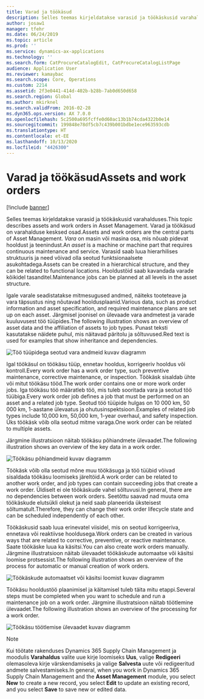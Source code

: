 ```yaml
---
title: Varad ja töökäsud
description: Selles teemas kirjeldatakse varasid ja töökäskusid varahalduses.
author: josaw1
manager: tfehr
ms.date: 06/24/2019
ms.topic: article
ms.prod: ''
ms.service: dynamics-ax-applications
ms.technology: ''
ms.search.form: CatProcureCatalogEdit, CatProcureCatalogListPage
audience: Application User
ms.reviewer: kamaybac
ms.search.scope: Core, Operations
ms.custom: 2214
ms.assetid: 2f3e0441-414d-402b-b28b-7ab0d650d658
ms.search.region: Global
ms.author: mkirknel
ms.search.validFrom: 2016-02-28
ms.dyn365.ops.version: AX 7.0.0
ms.openlocfilehash: 5c2500a695fcffe0d60ac13b1b74cda4322b0e14
ms.sourcegitcommit: 199848e78df5cb7c439b001bdbe1ece963593cdb
ms.translationtype: HT
ms.contentlocale: et-EE
ms.lasthandoff: 10/13/2020
ms.locfileid: "4426300"
---
```

# <a name="assets-and-work-orders"></a><span data-ttu-id="f7817-103">Varad ja töökäsud</span><span class="sxs-lookup"><span data-stu-id="f7817-103">Assets and work orders</span></span>

[!include [banner](../../includes/banner.md)]

 

<span data-ttu-id="f7817-104">Selles teemas kirjeldatakse varasid ja töökäskusid varahalduses.</span><span class="sxs-lookup"><span data-stu-id="f7817-104">This topic describes assets and work orders in Asset Management.</span></span> <span data-ttu-id="f7817-105">Varad ja töökäsud on varahalduse kesksed osad.</span><span class="sxs-lookup"><span data-stu-id="f7817-105">Assets and work orders are the central parts of Asset Management.</span></span> <span data-ttu-id="f7817-106">*Vara* on masin või masina osa, mis nõuab pidevat hooldust ja teenindust.</span><span class="sxs-lookup"><span data-stu-id="f7817-106">An *asset* is a machine or machine part that requires continuous maintenance and service.</span></span> <span data-ttu-id="f7817-107">Varasid saab luua hierarhilises struktuuris ja need võivad olla seotud funktsionaalsete asukohtadega.</span><span class="sxs-lookup"><span data-stu-id="f7817-107">Assets can be created in a hierarchical structure, and they can be related to functional locations.</span></span> <span data-ttu-id="f7817-108">Hooldustöid saab kavandada varade kõikidel tasanditel.</span><span class="sxs-lookup"><span data-stu-id="f7817-108">Maintenance jobs can be planned at all levels in the asset structure.</span></span>

<span data-ttu-id="f7817-109">Igale varale seadistatakse mitmesugused andmed, näiteks tooteteave ja vara täpsustus ning nõutavad hooldusplaanid.</span><span class="sxs-lookup"><span data-stu-id="f7817-109">Various data, such as product information and asset specification, and required maintenance plans are set up on each asset.</span></span> <span data-ttu-id="f7817-110">Järgmisel joonisel on ülevaade vara andmetest ja varade kuuluvusest töö tüüpides.</span><span class="sxs-lookup"><span data-stu-id="f7817-110">The following illustration shows an overview of asset data and the affiliation of assets to job types.</span></span> <span data-ttu-id="f7817-111">Punast teksti kasutatakse näidete puhul, mis näitavad päritolu ja sõltuvused.</span><span class="sxs-lookup"><span data-stu-id="f7817-111">Red text is used for examples that show inheritance and dependencies.</span></span>

![Töö tüüpidega seotud vara andmeid kuvav diagramm](media/05-overview-image.png)

<span data-ttu-id="f7817-113">Igal töökäsul on töökäsu tüüp, ennetav hooldus, korrigeeriv hooldus või kontroll.</span><span class="sxs-lookup"><span data-stu-id="f7817-113">Every work order has a work order type, such preventive maintenance, corrective maintenance, or inspection.</span></span> <span data-ttu-id="f7817-114">Töökäsk sisaldab ühte või mitut töökäsu tööd.</span><span class="sxs-lookup"><span data-stu-id="f7817-114">The work order contains one or more work order jobs.</span></span> <span data-ttu-id="f7817-115">Iga töökäsu töö määratleb töö, mis tuleb sooritada vara ja seotud töö tüübiga.</span><span class="sxs-lookup"><span data-stu-id="f7817-115">Every work order job defines a job that must be performed on an asset and a related job type.</span></span> <span data-ttu-id="f7817-116">Seotud töö tüüpide hulgas on 10 000 km, 50 000 km, 1-aastane ülevaatus ja ohutusinspektsioon.</span><span class="sxs-lookup"><span data-stu-id="f7817-116">Examples of related job types include 10,000 km, 50,000 km, 1-year overhaul, and safety inspection.</span></span> <span data-ttu-id="f7817-117">Üks töökäsk võib olla seotud mitme varaga.</span><span class="sxs-lookup"><span data-stu-id="f7817-117">One work order can be related to multiple assets.</span></span>

<span data-ttu-id="f7817-118">Järgmine illustratsioon näitab töökäsu põhiandmete ülevaadet.</span><span class="sxs-lookup"><span data-stu-id="f7817-118">The following illustration shows an overview of the key data in a work order.</span></span>

![Töökäsu põhiandmeid kuvav diagramm](media/06-overview-image.png)

<span data-ttu-id="f7817-120">Töökäsk võib olla seotud mõne muu töökäsuga ja töö tüübid võivad sisaldada töökäsu loomiseks järeltöid.</span><span class="sxs-lookup"><span data-stu-id="f7817-120">A work order can be related to another work order, and job types can contain succeeding jobs that create a work order.</span></span> <span data-ttu-id="f7817-121">Üldiselt ei ole töökäskude vahel sõltuvusi.</span><span class="sxs-lookup"><span data-stu-id="f7817-121">In general, there are no dependencies between work orders.</span></span> <span data-ttu-id="f7817-122">Seetõttu saavad nad muuta oma töökäskude elutsükli olekut ja neid saab planeerida üksteisest sõltumatult.</span><span class="sxs-lookup"><span data-stu-id="f7817-122">Therefore, they can change their work order lifecycle state and can be scheduled independently of each other.</span></span>

<span data-ttu-id="f7817-123">Töökäskusid saab luua erinevatel viisidel, mis on seotud korrigeeriva, ennetava või reaktiivse hooldusega.</span><span class="sxs-lookup"><span data-stu-id="f7817-123">Work orders can be created in various ways that are related to corrective, preventive, or reactive maintenance.</span></span> <span data-ttu-id="f7817-124">Saate töökäske luua ka käsitsi.</span><span class="sxs-lookup"><span data-stu-id="f7817-124">You can also create work orders manually.</span></span> <span data-ttu-id="f7817-125">Järgmine illustratsioon näitab ülevaadet töökäskude automaatse või käsitsi loomise protsessist.</span><span class="sxs-lookup"><span data-stu-id="f7817-125">The following illustration shows an overview of the process for automatic or manual creation of work orders.</span></span>

![Töökäskude automaatset või käsitsi loomist kuvav diagramm](media/07-overview-image.png)

<span data-ttu-id="f7817-127">Töökäsu hooldustöö plaanimisel ja käitamisel tuleb täita mitu etappi.</span><span class="sxs-lookup"><span data-stu-id="f7817-127">Several steps must be completed when you want to schedule and run a maintenance job on a work order.</span></span> <span data-ttu-id="f7817-128">Järgmine illustratsioon näitab töötlemine ülevaadet.</span><span class="sxs-lookup"><span data-stu-id="f7817-128">The following illustration shows an overview of the processing for a work order.</span></span>

![Töökäsu töötlemise ülevaadet kuvav diagramm](media/08-overview-image.png)

> [!NOTE]
> <span data-ttu-id="f7817-130">Kui töötate rakenduses Dynamics 365 Supply Chain Management ja moodulis **Varahaldus** valite uue kirje loomiseks **Uus**, valige **Redigeeri** olemasoleva kirje värskendamiseks ja valige **Salvesta** uute või redigeeritud andmete salvestamiseks.</span><span class="sxs-lookup"><span data-stu-id="f7817-130">In general, when you work in Dynamics 365 Supply Chain Management and the **Asset Management** module, you select **New** to create a new record, you select **Edit** to update an existing record, and you select **Save** to save new or edited data.</span></span>
